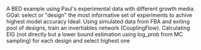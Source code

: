 A BED example using Paul's experimental data with different growth media. GOal: select or "design" the most informative set of experiments to achive highest model accuracy
Ideal: Using simulated data from FBA and exiting pool of designs, train an invertiables network (CouplingFlow). Calculating EIG (not directly but a lower bound estimation using log_prob from MC sampling) for each design and select highest one
